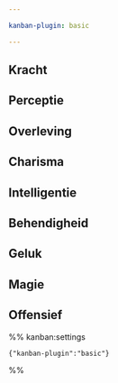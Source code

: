 ```yaml
---

kanban-plugin: basic

---
```


## Kracht



## Perceptie



## Overleving



## Charisma



## Intelligentie



## Behendigheid



## Geluk



## Magie



## Offensief





%% kanban:settings
```
{"kanban-plugin":"basic"}
```
%%